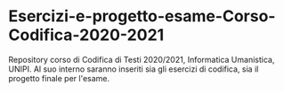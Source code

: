 # Esercizi-e-progetto-esame-Corso-Codifica-2020-2021
Repository corso di Codifica di Testi 2020/2021, Informatica Umanistica, UNIPI. Al suo interno saranno inseriti sia gli esercizi di codifica, sia il progetto finale per l'esame.
